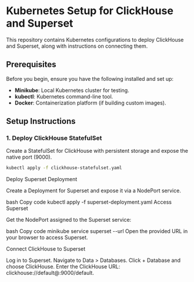 # Kubernetes Setup for ClickHouse and Superset

This repository contains Kubernetes configurations to deploy ClickHouse and Superset, along with instructions on connecting them.

## Prerequisites

Before you begin, ensure you have the following installed and set up:

- **Minikube**: Local Kubernetes cluster for testing.
- **kubectl**: Kubernetes command-line tool.
- **Docker**: Containerization platform (if building custom images).

## Setup Instructions

### 1. Deploy ClickHouse StatefulSet

Create a StatefulSet for ClickHouse with persistent storage and expose the native port (9000).

```bash
kubectl apply -f clickhouse-statefulset.yaml
```

Deploy Superset Deployment

Create a Deployment for Superset and expose it via a NodePort service.

bash
Copy code
kubectl apply -f superset-deployment.yaml
Access Superset

Get the NodePort assigned to the Superset service:

bash
Copy code
minikube service superset --url
Open the provided URL in your browser to access Superset.

Connect ClickHouse to Superset

Log in to Superset.
Navigate to Data > Databases.
Click + Database and choose ClickHouse.
Enter the ClickHouse URL: clickhouse://default@<ClickHouse-Service-IP>:9000/default.

